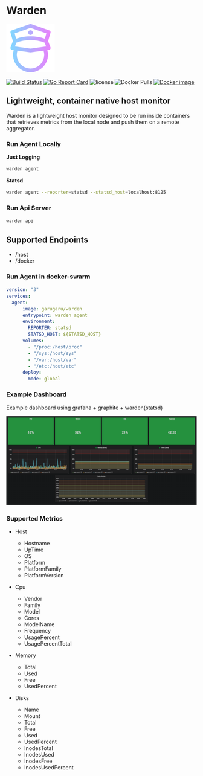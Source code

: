 # Warden

![Logo](https://github.com/GaruGaru/Warden/blob/master/res/logo.png)

[![Build Status](https://travis-ci.org/GaruGaru/Warden.svg?branch=master)](https://travis-ci.org/GaruGaru/Warden)
[![Go Report Card](https://goreportcard.com/badge/github.com/GaruGaru/Warden)](https://goreportcard.com/report/github.com/GaruGaru/Warden)
![license](https://img.shields.io/github/license/GaruGaru/Warden.svg)
![Docker Pulls](https://img.shields.io/docker/pulls/garugaru/warden.svg)
[![Docker image](https://images.microbadger.com/badges/image/garugaru/warden.svg)](https://microbadger.com/images/garugaru/warden "Get your own image badge on microbadger.com")

## Lightweight, container native host monitor

Warden is a lightweight host monitor designed to be run inside containers that retrieves metrics from the local node and push them on a remote aggregator.


### Run Agent Locally 

**Just Logging**
```bash
warden agent
```
**Statsd**

```bash
warden agent --reporter=statsd --statsd_host=localhost:8125 
```


### Run Api Server

```bash
warden api
```

## Supported Endpoints

* /host
* /docker


### Run Agent in docker-swarm 

```yaml
version: "3"
services:
  agent:
      image: garugaru/warden
      entrypoint: warden agent
      environment:
        REPORTER: statsd
        STATSD_HOST: ${STATSD_HOST}
      volumes:
        - "/proc:/host/proc"
        - "/sys:/host/sys"
        - "/var:/host/var"
        - "/etc:/host/etc"
      deploy:
        mode: global
```

### Example Dashboard 

Example dashboard using grafana + graphite + warden(statsd)

![Dashboard](https://github.com/GaruGaru/Warden/blob/master/res/dashboard_example.png)


### Supported Metrics

* Host
	* Hostname
	* UpTime
	* OS
	* Platform
	* PlatformFamily
	* PlatformVersion

* Cpu 
	* Vendor
	* Family
	* Model
	* Cores
	* ModelName
	* Frequency
	* UsagePercent
	* UsagePercentTotal

* Memory
	* Total
	* Used
	* Free
	* UsedPercent

* Disks
	* Name              
	* Mount             
	* Total             
	* Free              
	* Used              
	* UsedPercent       
	* InodesTotal       
	* InodesUsed        
	* InodesFree        
	* InodesUsedPercent 






